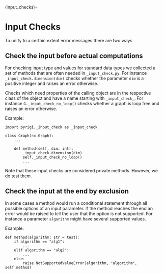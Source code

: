 (input_checks)=
# Input Checks

To unify to a certain extent error messages there are two ways.

## Check the input before actual computations
For checking input type and values for standard data types
we collected a set of methods that are often needed in `_input_check.py`.
For instance `_input_check.dimension(dim)` checks whether
the parameter `dim` is a positive integer and raises an error otherwise.

Checks which need properties of the calling object
are in the respective class of the object and
have a name starting with `_input_check_`.
For instance `G._input_check_no_loop()` checks whether
a graph is loop free and raises an error otherwise.

Example:
```
import pyrigi._input_check as _input_check

class Graph(nx.Graph):
    ...

    def method(self, dim: int):
        _input_check.dimension(dim)
        self._input_check_no_loop()
        ...
```

Note that these input checks are considered private methods.
However, we do test them.


## Check the input at the end by exclusion
In some cases a method would run a conditional statement
through all possible options of an input parameter.
If the method reaches the end
an error would be raised to tell the user that the option is not supported.
For instance a parameter `algorithm` might have several supported values.

Example:
```
def method(algorithm: str = test):
    if algorithm == "alg1":
        ...
    elif algorithm == "alg2":
        ...
    else:
        raise NotSupportedValueError(algorithm, "algorithm", self.method)
```
